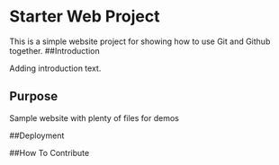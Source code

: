 # Starter Web Project

This is a simple website project for showing how to use Git and Github together.
##Introduction

Adding introduction text.

## Purpose

Sample website with plenty of files for demos

##Deployment

##How To Contribute
